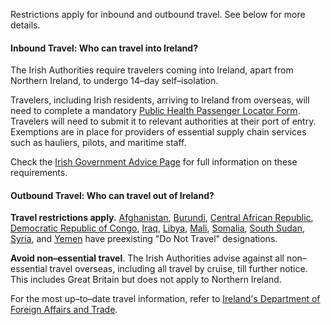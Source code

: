 Restrictions apply for inbound and outbound travel. See below for more details.

#### Inbound Travel: Who can travel into Ireland?

The Irish Authorities require travelers coming into Ireland, apart from Northern Ireland, to undergo 14–day self–isolation.

Travelers, including Irish residents, arriving to Ireland from overseas, will need to complete a mandatory [Public Health Passenger Locator Form](https://www.gov.ie/locatorform). Travelers will need to submit it to relevant authorities at their port of entry. Exemptions are in place for providers of essential supply chain services such as hauliers, pilots, and maritime staff. 

Check the [Irish Government Advice Page](https://www.gov.ie/en/publication/e885b2-covid-19-coronavirus-travel-advice/) for full information on these requirements.

#### Outbound Travel: Who can travel out of Ireland?

**Travel restrictions apply.** [Afghanistan](https://www.dfa.ie/travel/travel-advice/a-z-list-of-countries/afghanistan/), [Burundi](https://www.dfa.ie/travel/travel-advice/a-z-list-of-countries/burundi/), [Central African Republic](https://www.dfa.ie/travel/travel-advice/a-z-list-of-countries/central-african-republic/), [Democratic Republic of Congo](https://www.dfa.ie/travel/travel-advice/a-z-list-of-countries/democratic-republic-of-congo/), [Iraq](https://www.dfa.ie/travel/travel-advice/a-z-list-of-countries/iraq/), [Libya](https://www.dfa.ie/travel/travel-advice/a-z-list-of-countries/libya/), [Mali](https://www.dfa.ie/travel/travel-advice/a-z-list-of-countries/mali/), [Somalia](https://www.dfa.ie/travel/travel-advice/a-z-list-of-countries/somalia/), [South Sudan](https://www.dfa.ie/travel/travel-advice/a-z-list-of-countries/south-sudan/), [Syria](https://www.dfa.ie/travel/travel-advice/a-z-list-of-countries/syria/), and [Yemen](https://www.dfa.ie/travel/travel-advice/a-z-list-of-countries/yemen/) have preexisting "Do Not Travel" designations. 

**Avoid non–essential travel**. The Irish Authorities advise against all non–essential travel overseas, including all travel by cruise, till further notice. This includes Great Britain but does not apply to Northern Ireland. 

For the most up–to–date travel information, refer to [Ireland's Department of Foreign Affairs and Trade](https://www.dfa.ie/travel/travel-advice/coronavirus/#COVID19). 

